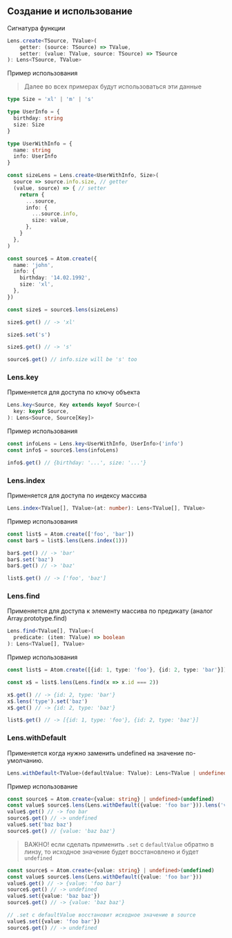 ## Создание и использование

Сигнатура функции
```ts
Lens.create<TSource, TValue>(
	getter: (source: TSource) => TValue,
	setter: (value: TValue, source: TSource) => TSource
): Lens<TSource, TValue>
```

Пример использования
> Далее во всех примерах будут использоваться эти данные
```ts
type Size = 'xl' | 'm' | 's'

type UserInfo = {
  birthday: string
  size: Size
}

type UserWithInfo = {
  name: string
  info: UserInfo
}

const sizeLens = Lens.create<UserWithInfo, Size>(
  source => source.info.size, // getter
  (value, source) => { // setter
    return {
      ...source,
      info: {
        ...source.info,
        size: value,
      },
    }
  },
)

const source$ = Atom.create({
  name: 'john',
  info: {
    birthday: '14.02.1992',
    size: 'xl',
  },
})

const size$ = source$.lens(sizeLens)

size$.get() // -> 'xl'

size$.set('s')

size$.get() // -> 's'

source$.get() // info.size will be 's' too
```

### Lens.key
Применяется для доступа по ключу объекта
```ts
Lens.key<Source, Key extends keyof Source>(
  key: keyof Source,
): Lens<Source, Source[Key]>
```

Пример использования
```ts
const infoLens = Lens.key<UserWithInfo, UserInfo>('info')
const info$ = source$.lens(infoLens)

info$.get() // {birthday: '...', size: '...'}
```

### Lens.index
Применяется для доступа по индексу массива
```ts
Lens.index<TValue[], TValue>(at: number): Lens<TValue[], TValue>
```

Пример использования
```ts
const list$ = Atom.create(['foo', 'bar'])
const bar$ = list$.lens(Lens.index(1)))

bar$.get() // -> 'bar'
bar$.set('baz')
bar$.get() // -> 'baz'

list$.get() // -> ['foo', 'baz']
```

### Lens.find
Применяется для доступа к элементу массива по предикату (аналог Array.prototype.find)
```ts
Lens.find<TValue[], TValue>(
  predicate: (item: TValue) => boolean
): Lens<TValue[], TValue>
```

Пример использования
```ts
const list$ = Atom.create([{id: 1, type: 'foo'}, {id: 2, type: 'bar'}])

const x$ = list$.lens(Lens.find(x => x.id === 2))

x$.get() // -> {id: 2, type: 'bar'}
x$.lens('type').set('baz')
x$.get() // -> {id: 2, type: 'baz'}

list$.get() // -> [{id: 1, type: 'foo'}, {id: 2, type: 'baz'}]
```

### Lens.withDefault
Применяется когда нужно заменить undefined на значение по-умолчанию.
```ts
Lens.withDefault<TValue>(defaultValue: TValue): Lens<TValue | undefined, TValue>
```

Пример использование
```ts
const source$ = Atom.create<{value: string} | undefined>(undefined)
const value$ source$.lens(Lens.withDefault({value: 'foo bar'})).lens('value')
value$.get() // -> foo bar
source$.get() // -> undefined
value$.set('baz baz')
source$.get() // {value: 'baz baz'}
```
> ВАЖНО! если сделать применить `.set` с `defaultValue` обратно в линзу, то исходное значение будет восстановлено и будет `undefined`
```ts
const source$ = Atom.create<{value: string} | undefined>(undefined)
const value$ source$.lens(Lens.withDefault({value: 'foo bar'}))
value$.get() // -> {value: 'foo bar'}
source$.get() // -> undefined
value$.set({value: 'baz baz'})
source$.get() // -> {value: 'baz baz'}

// .set с defaultValue восстановит исходное значение в source
value$.set({value: 'foo bar'})
source$.get() // -> undefined
```